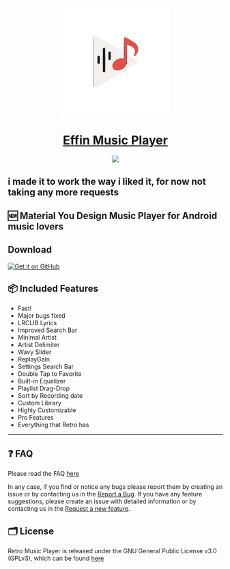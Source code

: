 <p align="center">
  <a href="https://github.com/effinmr/EffinMusic/">
    <img src="app\src\main\ic_launcher.svg" height="256">
    <h1 align="center">Effin Music Player</h1>
  </a>
</p>
<p align="center">
  <a href="https://github.com/effinmr/EffinMusic/" style="text-decoration:none" area-label="Android">
    <img src="https://img.shields.io/badge/Platform-Android-green.svg">
  </a>


</p>

## i made it to work the way i liked it, for now not taking any more requests

## 🆕 Material You Design Music Player for Android music lovers 

## Download
[<img src="https://raw.githubusercontent.com/effinmr/EffinMusic/refs/heads/main/app/src/main/assets/get-it-on-github.png"
      alt='Get it on GitHub'
      height="80">](https://github.com/effinmr/EffinMusic/releases/latest)


## 📦 Included Features
- Fast!
- Major bugs fixed
- LRCLIB Lyrics
- Improved Search Bar
- Minimal Artist
- Artist Delimiter
- Wavy Slider
- ReplayGain
- Settings Search Bar
- Double Tap to Favorite
- Built-in Equalizer
- Playlist Drag-Drop
- Sort by Recording date
- Custom Library
- Highly Customizable
- Pro Features
- Everything that Retro has

___


## ❓ FAQ
Please read the FAQ [here](https://github.com/effinmr/EffinMusic/blob/main/FAQ.md)

In any case, if you find or notice any bugs please report them by creating an issue or by contacting us in the [Report a Bug](https://github.com/effinmr/EffinMusic/issues/new?template=bug_report.md).
If you have any feature suggestions, please create an issue with detailed information or by contacting us in the [Request a new feature](https://github.com/effinmr/EffinMusic/issues/new?template=feature_request.md).


## 🗂️ License

Retro Music Player is released under the GNU General Public License v3.0
(GPLv3), which can be found [here](LICENSE.md)

